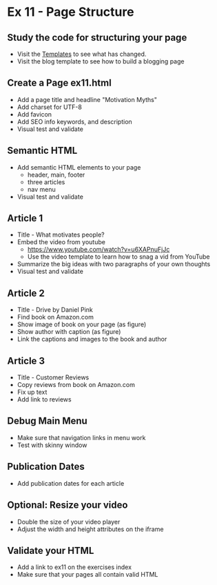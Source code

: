 # Ex 11 - Page Structure

## Study the code for structuring your page
* Visit the [Templates](/BACS_200/templates.html) to see what has changed.
* Visit the blog template to see how to build a blogging page


## Create a Page ex11.html
* Add a page title and headline "Motivation Myths"
* Add charset for UTF-8
* Add favicon
* Add SEO info keywords, and description
* Visual test and validate


## Semantic HTML
* Add semantic HTML elements to your page
    * header, main, footer
    * three articles
    * nav menu
* Visual test and validate


## Article 1
* Title - What motivates people?
* Embed the video from youtube
    * https://www.youtube.com/watch?v=u6XAPnuFjJc
    * Use the video template to learn how to snag a vid from YouTube
* Summarize the big ideas with two paragraphs of your own thoughts
* Visual test and validate


## Article 2
* Title - Drive by Daniel Pink
* Find book on Amazon.com
* Show image of book on your page (as figure)
* Show author with caption (as figure)
* Link the captions and images to the book and author


## Article 3
* Title - Customer Reviews
* Copy reviews from book on Amazon.com
* Fix up text
* Add link to reviews


## Debug Main Menu
* Make sure that navigation links in menu work
* Test with skinny window


## Publication Dates
* Add publication dates for each article


## Optional: Resize your video
* Double the size of your video player
* Adjust the width and height attributes on the iframe


## Validate your HTML
* Add a link to ex11 on the exercises index
* Make sure that your pages all contain valid HTML

